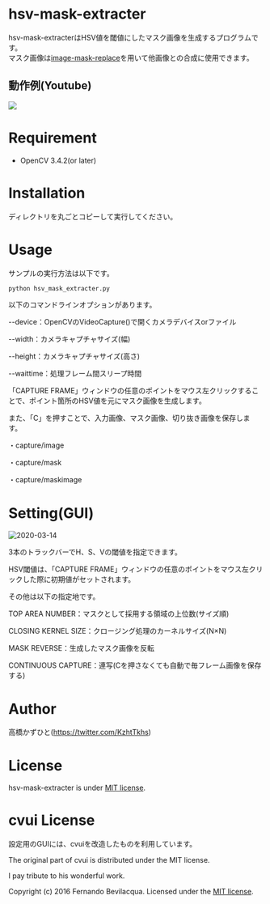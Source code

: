 # hsv-mask-extracter
 hsv-mask-extracterはHSV値を閾値にしたマスク画像を生成するプログラムです。<br>
 マスク画像は[image-mask-replace](https://github.com/Kazuhito00/image-mask-replace)を用いて他画像との合成に使用できます。

## 動作例(Youtube)
[![](https://img.youtube.com/vi/R-w-efaOKbY/0.jpg)](https://www.youtube.com/watch?v=R-w-efaOKbY)

# Requirement
 
* OpenCV 3.4.2(or later)
 
# Installation
 
ディレクトリを丸ごとコピーして実行してください。
 
# Usage
 
サンプルの実行方法は以下です。
 
```bash
python hsv_mask_extracter.py
```

以下のコマンドラインオプションがあります。

--device：OpenCVのVideoCapture()で開くカメラデバイスorファイル

--width：カメラキャプチャサイズ(幅)

--height：カメラキャプチャサイズ(高さ)

--waittime：処理フレーム間スリープ時間

「CAPTURE FRAME」ウィンドウの任意のポイントをマウス左クリックすることで、ポイント箇所のHSV値を元にマスク画像を生成します。

また、「C」を押すことで、入力画像、マスク画像、切り抜き画像を保存します。

・capture/image

・capture/mask

・capture/maskimage
 
# Setting(GUI)

![2020-03-14](https://user-images.githubusercontent.com/37477845/76676149-d2746580-6603-11ea-8c96-808e036dc2e2.png)

3本のトラックバーでH、S、Vの閾値を指定できます。

HSV閾値は、「CAPTURE FRAME」ウィンドウの任意のポイントをマウス左クリックした際に初期値がセットされます。

その他は以下の指定地です。

TOP AREA NUMBER：マスクとして採用する領域の上位数(サイズ順)

CLOSING KERNEL SIZE：クロージング処理のカーネルサイズ(N×N)

MASK REVERSE：生成したマスク画像を反転

CONTINUOUS CAPTURE：連写(Cを押さなくても自動で毎フレーム画像を保存する)



# Author
高橋かずひと(https://twitter.com/KzhtTkhs)
 
# License 
hsv-mask-extracter is under [MIT license](https://en.wikipedia.org/wiki/MIT_License).

# cvui License

設定用のGUIには、cvuiを改造したものを利用しています。

The original part of cvui is distributed under the MIT license.

I pay tribute to his wonderful work.

Copyright (c) 2016 Fernando Bevilacqua. Licensed under the [MIT license](LICENSE.md).

